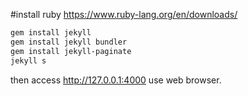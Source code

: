 #install ruby
https://www.ruby-lang.org/en/downloads/

```sh
gem install jekyll
gem install jekyll bundler
gem install jekyll-paginate
jekyll s
```
then access http://127.0.0.1:4000 use web browser.